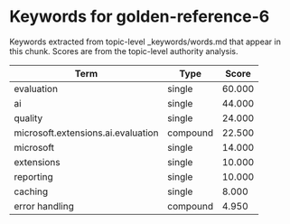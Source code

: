 # Keywords for golden-reference-6

Keywords extracted from topic-level _keywords/words.md that appear in this chunk.
Scores are from the topic-level authority analysis.

| Term | Type | Score |
|------|------|-------|
| evaluation | single | 60.000 |
| ai | single | 44.000 |
| quality | single | 24.000 |
| microsoft.extensions.ai.evaluation | compound | 22.500 |
| microsoft | single | 14.000 |
| extensions | single | 10.000 |
| reporting | single | 10.000 |
| caching | single | 8.000 |
| error handling | compound | 4.950 |
